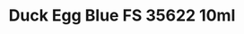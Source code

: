 ---
layout: product
title: "Duck Egg Blue FS 35622 10ml"
price: "330" 
desc: "Nitro 10mL"
img_path: "/assets/img/RC241.webp"
brand: "AK "
available: true
special_offer: false
new: false
soon: false
cat: "020000"
subcat: "020200"
subsubcat: "020201"
sifra: "RC241"
popular: false
spec: false
---